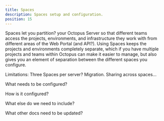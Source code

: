 ```yaml
---
title: Spaces
description: Spaces setup and configuration.
position: 15
---
```


<!-- Introduction: include what it is, why and when it would be useful.
Add links to relevant docs the user might need to review first. -->

Spaces let you partition? your Octopus Server so that different teams access the projects, environments, and infrastructure they work with from different areas of the Web Portal (and API?). Using Spaces keeps the projects and environments completely separate, which if you have multiple projects and teams within Octopus can make it easier to manage, but also gives you an element of separation between the different spaces you configure.

Limitations: Three Spaces per server? Migration. Sharing across spaces...

What needs to  be configured?

How is it configured?

What else do we need to include?

What other docs need to be updated?
